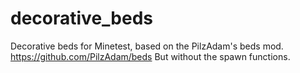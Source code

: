 decorative_beds
===============

Decorative beds for Minetest, based on the PilzAdam's beds mod. https://github.com/PilzAdam/beds But without the spawn functions.
